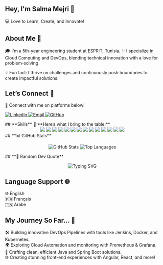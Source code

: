 ## **Hey, I'm Salma Mejri 👋**
💻 Love to Learn, Create, and Innovate!

## **About Me 🚀**
🎓 I'm a 5th-year engineering student at ESPRIT, Tunisia.
✨ I specialize in Cloud Computing and DevOps, blending technical innovation with a love for problem-solving.

💡 Fun fact: I thrive on challenges and continuously push boundaries to create impactful solutions.

## **Let’s Connect 🌟**
🔗 Connect with me on platforms below!

<p> <a href="https://www.linkedin.com/in/salma-mejri-1195381b3/"> <img src="https://img.shields.io/badge/-LinkedIn-0077B5?style=for-the-badge&logo=linkedin&logoColor=white" alt="LinkedIn"> </a> <a href="mailto:mejrisalma01@gmail.com"> <img src="https://img.shields.io/badge/-Email-D14836?style=for-the-badge&logo=gmail&logoColor=white" alt="Email"> </a> <a href="https://github.com/SalmaMj"> <img src="https://img.shields.io/badge/-GitHub-181717?style=for-the-badge&logo=github&logoColor=white" alt="GitHub"> </a> </p>
## **Skills**
🎨 **Here’s what I bring to the table:**

<div align="center"> <img src="https://img.shields.io/badge/-Java-007396?style=for-the-badge&logo=java&logoColor=white"> <img src="https://img.shields.io/badge/-Spring%20Boot-6DB33F?style=for-the-badge&logo=spring-boot&logoColor=white"> <img src="https://img.shields.io/badge/-Angular-DD0031?style=for-the-badge&logo=angular&logoColor=white"> <img src="https://img.shields.io/badge/-React-61DAFB?style=for-the-badge&logo=react&logoColor=white"> <img src="https://img.shields.io/badge/-Docker-2496ED?style=for-the-badge&logo=docker&logoColor=white"> <img src="https://img.shields.io/badge/-Kubernetes-326CE5?style=for-the-badge&logo=kubernetes&logoColor=white"> <img src="https://img.shields.io/badge/-Jenkins-D24939?style=for-the-badge&logo=jenkins&logoColor=white"> <img src="https://img.shields.io/badge/-Power%20BI-F2C811?style=for-the-badge&logo=power-bi&logoColor=black"> <img src="https://img.shields.io/badge/-Prometheus-E6522C?style=for-the-badge&logo=prometheus&logoColor=white"> <img src="https://img.shields.io/badge/-Grafana-F46800?style=for-the-badge&logo=grafana&logoColor=white"> <img src="https://img.shields.io/badge/-MySQL-4479A1?style=for-the-badge&logo=mysql&logoColor=white"> <img src="https://img.shields.io/badge/-MongoDB-47A248?style=for-the-badge&logo=mongodb&logoColor=white"> <img src="https://img.shields.io/badge/-SonarQube-4E9BCD?style=for-the-badge&logo=sonarqube&logoColor=white"> <img src="https://img.shields.io/badge/-Maven-C71A36?style=for-the-badge&logo=apache-maven&logoColor=white"> </div>
## **📊 GitHub Stats**
<p align="center"> <img src="https://github-readme-stats.vercel.app/api?username=SalmaMj&show_icons=true&theme=radical" alt="GitHub Stats"> <img src="https://github-readme-stats.vercel.app/api/top-langs/?username=SalmaMj&layout=compact&theme=radical" alt="Top Languages"> </p>
## **🎨 Random Dev Quote**
<p align="center">
  <img src="https://readme-typing-svg.demolab.com?font=Fira+Code&size=25&pause=1000&color=F759B6&width=435&lines=%E2%80%9CThe+only+way+to+do+great+work+is+to+love+what+you+do.%E2%80%9D;-%E2%80%93+Steve+Jobs" alt="Typing SVG" />
</p>

## **Language Support 🌐**
🌐 English  
🇫🇷 Français  
🇹🇳 Arabe

## **My Journey So Far... 🌟**
🛠️ Building innovative DevOps Pipelines with tools like Jenkins, Docker, and Kubernetes.  
🌍 Exploring Cloud Automation and monitoring with Prometheus & Grafana.  
🔧 Crafting clean, efficient Java and Spring Boot solutions.  
🌐 Creating stunning front-end experiences with Angular, React, and more!
